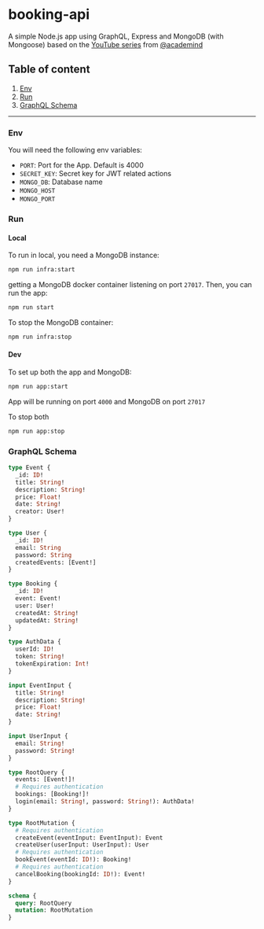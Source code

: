 # booking-api

A simple Node.js app using GraphQL, Express and MongoDB (with Mongoose) based on the [YouTube series](https://www.youtube.com/watch?v=7giZGFDGnkc&list=PL55RiY5tL51rG1x02Yyj93iypUuHYXcB_&index=1) from [@academind](https://github.com/academind)

## Table of content
1. [Env](#env)
2. [Run](#run)
3. [GraphQL Schema](#graphql-schema)

---

### Env

You will need the following env variables:

- `PORT`: Port for the App. Default is 4000
- `SECRET_KEY`: Secret key for JWT related actions
- `MONGO_DB`: Database name
- `MONGO_HOST`
- `MONGO_PORT`

### Run

#### Local
To run in local, you need a MongoDB instance:

```bash
npm run infra:start
```

getting a MongoDB docker container listening on port `27017`. Then, you can run the app:

```bash
npm run start
```

To stop the MongoDB container:

```bash
npm run infra:stop
```

#### Dev
To set up both the app and MongoDB:

```bash
npm run app:start
```

App will be running on port `4000` and MongoDB on port `27017`

To stop both

```bash
npm run app:stop
```

### GraphQL Schema

```graphql
type Event {
  _id: ID!
  title: String!
  description: String!
  price: Float!
  date: String!
  creator: User!
}

type User {
  _id: ID!
  email: String
  password: String
  createdEvents: [Event!]
}

type Booking {
  _id: ID!
  event: Event!
  user: User!
  createdAt: String!
  updatedAt: String!
}

type AuthData {
  userId: ID!
  token: String!
  tokenExpiration: Int!
}

input EventInput {
  title: String!
  description: String!
  price: Float!
  date: String!
}

input UserInput {
  email: String!
  password: String!
}

type RootQuery {
  events: [Event!]!
  # Requires authentication
  bookings: [Booking!]!
  login(email: String!, password: String!): AuthData!
}

type RootMutation {
  # Requires authentication
  createEvent(eventInput: EventInput): Event
  createUser(userInput: UserInput): User
  # Requires authentication
  bookEvent(eventId: ID!): Booking!
  # Requires authentication
  cancelBooking(bookingId: ID!): Event!
}

schema {
  query: RootQuery
  mutation: RootMutation
}
```
